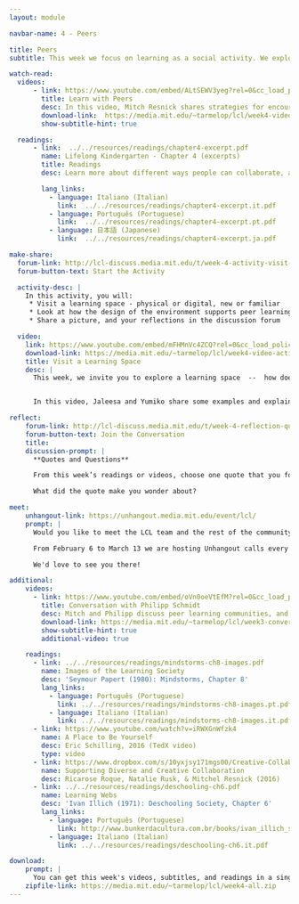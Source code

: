 ```yaml
---
layout: module

navbar-name: 4 - Peers

title: Peers
subtitle: This week we focus on learning as a social activity. We explore how learning spaces and communities can support people sharing ideas, collaborating on projects, and building on one another's work.

watch-read:
  videos:
      - link: https://www.youtube.com/embed/ALtSEWV3yeg?rel=0&cc_load_policy=1
        title: Learn with Peers
        desc: In this video, Mitch Resnick shares strategies for encouraging and supporting peer learning within physical spaces and online communities.
        download-link:  https://media.mit.edu/~tarmelop/lcl/week4-video-peers.zip
        show-subtitle-hint: true

  readings:
      - link:  ../../resources/readings/chapter4-excerpt.pdf
        name: Lifelong Kindergarten - Chapter 4 (excerpts)
        title: Readings
        desc: Learn more about different ways people can collaborate, and what teaching looks like in a learning community.

        lang_links:
          - language: Italiano (Italian)
            link:  ../../resources/readings/chapter4-excerpt.it.pdf
          - language: Português (Portuguese)
            link:  ../../resources/readings/chapter4-excerpt.pt.pdf
          - language: 日本語 (Japanese)
            link:  ../../resources/readings/chapter4-excerpt.ja.pdf

make-share:
  forum-link: http://lcl-discuss.media.mit.edu/t/week-4-activity-visit-a-learning-space/447
  forum-button-text: Start the Activity

  activity-desc: |
    In this activity, you will:
     * Visit a learning space - physical or digital, new or familiar
     * Look at how the design of the environment supports peer learning
     * Share a picture, and your reflections in the discussion forum

  video:
    link: https://www.youtube.com/embed/mFHMnVc4ZCQ?rel=0&cc_load_policy=1
    download-link: https://media.mit.edu/~tarmelop/lcl/week4-video-activity.zip
    title: Visit a Learning Space
    desc: |
      This week, we invite you to explore a learning space  --  how does it support collaboration and sharing?


      In this video, Jaleesa and Yumiko share some examples and explain a little bit more.

reflect:
    forum-link: http://lcl-discuss.media.mit.edu/t/week-4-reflection-quotes-and-questions/446
    forum-button-text: Join the Conversation
    title:
    discussion-prompt: |
      **Quotes and Questions**

      From this week’s readings or videos, choose one quote that you found especially intriguing and share a question about it. 

      What did the quote make you wonder about? 

meet:
    unhangout-link: https://unhangout.media.mit.edu/event/lcl/
    prompt: |
      Would you like to meet the LCL team and the rest of the community?

      From February 6 to March 13 we are hosting Unhangout calls every Tuesday at 4pm EST.

      We'd love to see you there!

additional:
    videos:
      - link: https://www.youtube.com/embed/oVn0oeVtEfM?rel=0&cc_load_policy=1
        title: Conversation with Philipp Schmidt
        desc: Mitch and Philipp discuss peer learning communities, and share examples and strategies to support people learning from each other.
        download-link: https://media.mit.edu/~tarmelop/lcl/week3-conversation-philipp.zip
        show-subtitle-hint: true
        additional-video: true

    readings:
      - link: ../../resources/readings/mindstorms-ch8-images.pdf
        name: Images of the Learning Society
        desc: 'Seymour Papert (1980): Mindstorms, Chapter 8'
        lang_links:
          - language: Português (Portuguese)
            link: ../../resources/readings/mindstorms-ch8-images.pt.pdf
          - language: Italiano (Italian)
            link: ../../resources/readings/mindstorms-ch8-images.it.pdf
      - link: https://www.youtube.com/watch?v=iRWXGnWfzk4
        name: A Place to Be Yourself
        desc: Eric Schilling, 2016 (TedX video)
        type: video
      - link: https://www.dropbox.com/s/10yxjsy171mgs00/Creative-Collaboration-Chapter.pdf
        name: Supporting Diverse and Creative Collaboration
        desc: Ricarose Roque, Natalie Rusk, & Mitchel Resnick (2016)
      - link: ../../resources/readings/deschooling-ch6.pdf
        name: Learning Webs
        desc: 'Ivan Illich (1971): Deschooling Society, Chapter 6'
        lang_links:
          - language: Português (Portuguese)
            link: http://www.bunkerdacultura.com.br/books/ivan_illich_sociedade_sem_escolas.pdf
          - language: Italiano (Italian)
            link: ../../resources/readings/deschooling-ch6.it.pdf

download:
    prompt: |
      You can get this week's videos, subtitles, and readings in a single zip file for offline use.
    zipfile-link: https://media.mit.edu/~tarmelop/lcl/week4-all.zip
---
```

